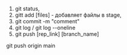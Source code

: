 1. git status,
2. gitt add [files] - добавляет файлы в stage,
3. git commit -m "comment"
4. git log / git log --oneline
5. git push [rep_link] [branch_name]

git push origin main